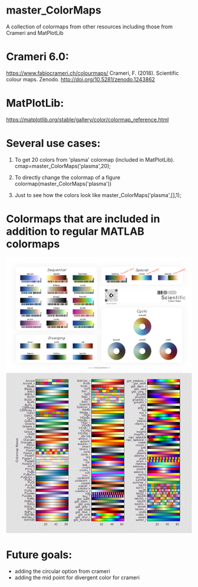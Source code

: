 # master_ColorMaps
A collection of colormaps from other resources including those from Crameri and MatPlotLib

# Crameri 6.0: 
https://www.fabiocrameri.ch/colourmaps/
Crameri, F. (2018). Scientific colour maps. Zenodo. http://doi.org/10.5281/zenodo.1243862

# MatPlotLib:
https://matplotlib.org/stable/gallery/color/colormap_reference.html

# Several use cases:
1. To get 20 colors from 'plasma' colormap (included in MatPlotLib).
cmap=master_ColorMaps('plasma',20);

2. To directly change the colormap of a figure
colormap(master_ColorMaps('plasma'))

3. Just to see how the colors look like
master_ColorMaps('plasma',[],1);

# Colormaps that are included in addition to regular MATLAB colormaps
<img src="colormaps/crameri6.0.png?raw=true" title="All MatPlotLib colors"/>
<img src="colormaps/all_matplotlib_colormaps.png?raw=true" title="All MatPlotLib colors"/>


# Future goals: 
- adding the circular option from crameri
- adding the mid point for divergent color for crameri